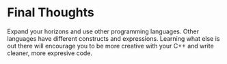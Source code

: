 # Final Thoughts

Expand your horizons and use other programming languages. Other languages have different constructs and expressions. Learning what else is out there will encourage you to be more creative with your C++ and write cleaner, more expresive code.

